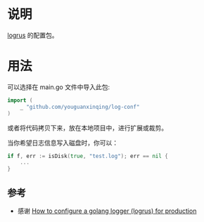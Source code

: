 # 说明

[logrus](https://github.com/sirupsen/logrus) 的配置包。

# 用法

可以选择在 main.go 文件中导入此包:
```go
import (
    _ "github.com/youguanxinqing/log-conf"
)
```

或者将代码拷贝下来，放在本地项目中，进行扩展或裁剪。

当你希望日志信息写入磁盘时，你可以：
```go
if f, err := isDisk(true, "test.log"); err == nil { 
    ...
}
```

## 参考
- 感谢 [How to configure a golang logger (logrus) for production](https://medium.com/@trierra.dev/how-to-configure-a-golang-logger-logrus-for-production-6389e5042367)
